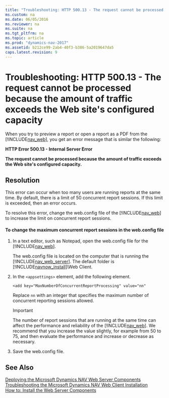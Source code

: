```yaml
---
title: "Troubleshooting: HTTP 500.13 - The request cannot be processed because the amount of traffic exceeds the Web site&#39;s configured capacity"
ms.custom: na
ms.date: 06/05/2016
ms.reviewer: na
ms.suite: na
ms.tgt_pltfrm: na
ms.topic: article
ms.prod: "dynamics-nav-2017"
ms.assetid: b212ce99-2ab4-40f3-b386-5a2019647da5
caps.latest.revision: 9
---
```

# Troubleshooting: HTTP 500.13 - The request cannot be processed because the amount of traffic exceeds the Web site&#39;s configured capacity
When you try to preview a report or open a report as a PDF from the [!INCLUDE[nav_web](includes/nav_web_md.md)], you get an error message that is similar the following:  
  
 **HTTP Error 500.13 - Internal Server Error**  
  
 **The request cannot be processed because the amount of traffic exceeds the Web site's configured capacity.**  
  
## Resolution  
 This error can occur when too many users are running reports at the same time. By default, there is a limit of 50 concurrent report sessions. If this limit is exceeded, then an error occurs.  
  
 To resolve this error, change the web.config file of the [!INCLUDE[nav_web](includes/nav_web_md.md)] to increase the limit on concurrent report sessions.  
  
#### To change the maximum concurrent report sessions in the web.config file  
  
1.  In a text editor, such as Notepad, open the web.config file for the [!INCLUDE[nav_web](includes/nav_web_md.md)].  
  
     The web.config file is located on the computer that is running the [!INCLUDE[nav_web_server](includes/nav_web_server_md.md)]. The default folder is [!INCLUDE[navnow_install](includes/navnow_install_md.md)]\\Web Client.  
  
2.  In the `<appsettings>` element, add the following element.  
  
    ```  
    <add key="MaxNumberOfConcurrentReportProcessing" value="nn"  
    ```  
  
     Replace `nn` with an integer that specifies the maximum number of concurrent reporting sessions allowed.  
  
    > [!IMPORTANT]  
    >  The number of report sessions that are running at the same time can affect the performance and reliability of the [!INCLUDE[nav_web](includes/nav_web_md.md)]. We recommend that you increase the value slightly, for example from 50 to 75, and then evaluate the performance and increase or decrease as necessary.  
  
3.  Save the web.config file.  
  
## See Also  
 [Deploying the Microsoft Dynamics NAV Web Server Components](Deploying-the-Microsoft-Dynamics-NAV-Web-Server-Components.md)   
 [Troubleshooting the Microsoft Dynamics NAV Web Client Installation](Troubleshooting-the-Microsoft-Dynamics-NAV-Web-Client-Installation.md)   
 [How to: Install the Web Server Components](How-to--Install-the-Web-Server-Components.md)